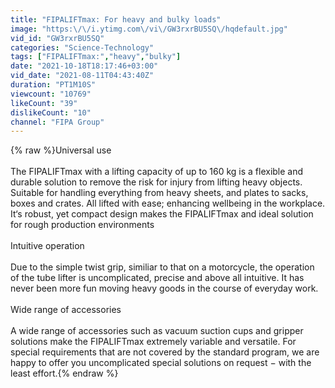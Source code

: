 ```yaml
---
title: "FIPALIFTmax: For heavy and bulky loads"
image: "https:\/\/i.ytimg.com\/vi\/GW3rxrBU5SQ\/hqdefault.jpg"
vid_id: "GW3rxrBU5SQ"
categories: "Science-Technology"
tags: ["FIPALIFTmax:","heavy","bulky"]
date: "2021-10-18T18:17:46+03:00"
vid_date: "2021-08-11T04:43:40Z"
duration: "PT1M10S"
viewcount: "10769"
likeCount: "39"
dislikeCount: "10"
channel: "FIPA Group"
---
```

{% raw %}Universal use<br /><br />The FIPALIFTmax with a lifting capacity of up to 160 kg is a flexible and durable solution to remove the risk for injury from lifting heavy objects. Suitable for handling everything from heavy sheets, and plates to sacks, boxes and crates. All lifted with ease; enhancing wellbeing in the workplace. It‘s robust, yet compact design makes the FIPALIFTmax and ideal solution for rough production environments<br /><br />Intuitive operation<br /><br />Due to the simple twist grip, similiar to that on a motorcycle, the operation of the tube lifter is uncomplicated, precise and above all intuitive. It has never been more fun moving heavy goods in the course of everyday work. <br /><br />Wide range of accessories<br /><br />A wide range of accessories such as vacuum suction cups and gripper solutions make the FIPALIFTmax extremely variable and versatile. For special requirements that are not covered by the standard program, we are happy to offer you uncomplicated special solutions on request − with the least effort.{% endraw %}
